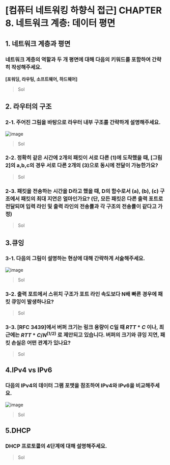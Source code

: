 # [컴퓨터 네트워킹 하향식 접근] CHAPTER 8. 네트워크 계층: 데이터 평면

## 1. 네트워크 계층과 평면
### 네트워크 계층의 역할과 두 개 평면에 대해 다음의 키워드를 포함하여 간략히 작성해주세요.
**[포워딩, 라우팅, 소프트웨어, 하드웨어]**
> Sol
>

## 2. 라우터의 구조
### 2-1. 주어진 그림을 바탕으로 라우터 내부 구조를 간략하게 설명해주세요.
![image](https://github.com/yeondori/SSAFY_CS_Study/assets/93027942/fa510b45-8849-48db-92ba-c78d4f9d8cdb)
> Sol


### 2-2. 정확히 같은 시간에 2개의 패킷이 서로 다른 (1)에 도착했을 때, [그림2]의 a,b,c의 경우 서로 다른 2개의 (3)으로 동시에 전달이 가능한가요?
> Sol

### 2-3. 패킷을 전송하는 시간을 D라고 했을 때, D의 함수로서 (a), (b), (c) 구조에서 패킷의 최대 지연은 얼마인가요? (단, 모든 패킷은 다른 출력 포트로 전달되며 입력 라인 및 출력 라인의 전송률과 각 구조의 전송률이 같다고 가정)
> Sol


## 3.큐잉
### 3-1. 다음의 그림이 설명하는 현상에 대해 간략하게 서술해주세요.
![image](https://github.com/yeondori/SSAFY_CS_Study/assets/93027942/1400862e-cdf8-4917-9c71-1b27f60625cb)
> Sol

### 3-2. 출력 포트에서 스위치 구조가 포트 라인 속도보다 N배 빠른 경우에 패킷 큐잉이 발생하나요?
> Sol
>

### 3-3. [RFC 3439]에서 버퍼 크기는 링크 용량이 C일 때 $RTT*C$ 이나, 최근에는 $RTT*C/N^(1/2)$ 로 제안되고 있습니다. 버퍼의 크기와 큐잉 지연, 패킷 손실은 어떤 관계가 있나요?
> Sol

## 4.IPv4 vs IPv6
### 다음의 IPv4의 데이터 그램 포맷을 참조하여 IPv4와 IPv6을 비교해주세요.
![image](https://github.com/yeondori/SSAFY_CS_Study/assets/93027942/6c0643c6-0143-4a0d-9586-629d5929dad8)

> Sol


## 5.DHCP
### DHCP 프로토콜의 4단계에 대해 설명해주세요.
> Sol

